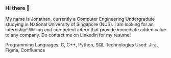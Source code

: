 ### Hi there 👋

My name is Jonathan, currently a Computer Engineering Undergradute studying in National University of Singapore (NUS). 
I am looking for an internship! Willing and competent intern that provide immediate added value to any company.
Do contact me on Linkedin for my resume!

Programming Languages: C, C++, Python, SQL
Technologies Used: Jira, Figma, Confluence

<!--
**kyhjonathan/kyhjonathan** is a ✨ _special_ ✨ repository because its `README.md` (this file) appears on your GitHub profile.
[![kyhjonathan's GitHub stats](https://github-readme-stats.vercel.app/api?username=kyhjonathan)](https://github.com/kyhjonathan/github-readme-stats)

Here are some ideas to get you started:

- 🔭 I’m currently working on ...
- 🌱 I’m currently learning ...
- 👯 I’m looking to collaborate on ...
- 🤔 I’m looking for help with ...
- 💬 Ask me about ...
- 📫 How to reach me: ...
- 😄 Pronouns: ...
- ⚡ Fun fact: ...
-->
